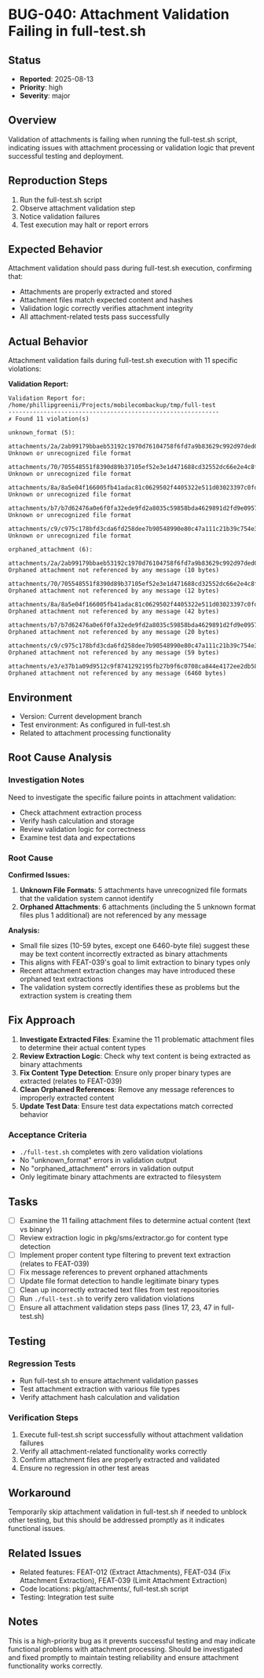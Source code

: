 # BUG-040: Attachment Validation Failing in full-test.sh

## Status
- **Reported**: 2025-08-13
- **Priority**: high
- **Severity**: major

## Overview
Validation of attachments is failing when running the full-test.sh script, indicating issues with attachment processing or validation logic that prevent successful testing and deployment.

## Reproduction Steps
1. Run the full-test.sh script
2. Observe attachment validation step
3. Notice validation failures
4. Test execution may halt or report errors

## Expected Behavior
Attachment validation should pass during full-test.sh execution, confirming that:
- Attachments are properly extracted and stored
- Attachment files match expected content and hashes
- Validation logic correctly verifies attachment integrity
- All attachment-related tests pass successfully

## Actual Behavior
Attachment validation fails during full-test.sh execution with 11 specific violations:

**Validation Report:**
```
Validation Report for: /home/phillipgreenii/Projects/mobilecombackup/tmp/full-test
------------------------------------------------------------
✗ Found 11 violation(s)

unknown_format (5):
  attachments/2a/2ab99179bbaeb53192c1970d76104758f6fd7a9b83629c992d97ded0a9f683dc: Unknown or unrecognized file format
  attachments/70/705548551f8390d89b37105ef52e3e1d471688cd32552dc66e2e4c8f47b17341: Unknown or unrecognized file format  
  attachments/8a/8a5e04f166005fb41adac81c0629502f4405322e511d03023397c0fd8fa76828: Unknown or unrecognized file format
  attachments/b7/b7d62476a0e6f0fa32ede9fd2a8035c59858bda4629891d2fd9e0957c023cd4e: Unknown or unrecognized file format
  attachments/c9/c975c178bfd3cda6fd258dee7b90548990e80c47a111c21b39c754e3aa7ad079: Unknown or unrecognized file format

orphaned_attachment (6):
  attachments/2a/2ab99179bbaeb53192c1970d76104758f6fd7a9b83629c992d97ded0a9f683dc: Orphaned attachment not referenced by any message (10 bytes)
  attachments/70/705548551f8390d89b37105ef52e3e1d471688cd32552dc66e2e4c8f47b17341: Orphaned attachment not referenced by any message (12 bytes)
  attachments/8a/8a5e04f166005fb41adac81c0629502f4405322e511d03023397c0fd8fa76828: Orphaned attachment not referenced by any message (42 bytes)
  attachments/b7/b7d62476a0e6f0fa32ede9fd2a8035c59858bda4629891d2fd9e0957c023cd4e: Orphaned attachment not referenced by any message (20 bytes)
  attachments/c9/c975c178bfd3cda6fd258dee7b90548990e80c47a111c21b39c754e3aa7ad079: Orphaned attachment not referenced by any message (59 bytes)
  attachments/e3/e37b1a09d9512c9f8741292195fb27b9f6c0708ca844e4172ee2db589a4261df: Orphaned attachment not referenced by any message (6460 bytes)
```

## Environment
- Version: Current development branch
- Test environment: As configured in full-test.sh
- Related to attachment processing functionality

## Root Cause Analysis
### Investigation Notes
Need to investigate the specific failure points in attachment validation:
- Check attachment extraction process
- Verify hash calculation and storage
- Review validation logic for correctness
- Examine test data and expectations

### Root Cause
**Confirmed Issues:**
1. **Unknown File Formats**: 5 attachments have unrecognized file formats that the validation system cannot identify
2. **Orphaned Attachments**: 6 attachments (including the 5 unknown format files plus 1 additional) are not referenced by any message

**Analysis:**
- Small file sizes (10-59 bytes, except one 6460-byte file) suggest these may be text content incorrectly extracted as binary attachments
- This aligns with FEAT-039's goal to limit extraction to binary types only
- Recent attachment extraction changes may have introduced these orphaned text extractions
- The validation system correctly identifies these as problems but the extraction system is creating them

## Fix Approach
1. **Investigate Extracted Files**: Examine the 11 problematic attachment files to determine their actual content types
2. **Review Extraction Logic**: Check why text content is being extracted as binary attachments
3. **Fix Content Type Detection**: Ensure only proper binary types are extracted (relates to FEAT-039)
4. **Clean Orphaned References**: Remove any message references to improperly extracted content
5. **Update Test Data**: Ensure test data expectations match corrected behavior

### Acceptance Criteria
- `./full-test.sh` completes with zero validation violations
- No "unknown_format" errors in validation output
- No "orphaned_attachment" errors in validation output
- Only legitimate binary attachments are extracted to filesystem

## Tasks
- [ ] Examine the 11 failing attachment files to determine actual content (text vs binary)
- [ ] Review extraction logic in pkg/sms/extractor.go for content type detection
- [ ] Implement proper content type filtering to prevent text extraction (relates to FEAT-039)
- [ ] Fix message references to prevent orphaned attachments
- [ ] Update file format detection to handle legitimate binary types
- [ ] Clean up incorrectly extracted text files from test repositories
- [ ] Run `./full-test.sh` to verify zero validation violations
- [ ] Ensure all attachment validation steps pass (lines 17, 23, 47 in full-test.sh)

## Testing
### Regression Tests
- Run full-test.sh to ensure attachment validation passes
- Test attachment extraction with various file types
- Verify attachment hash calculation and validation

### Verification Steps
1. Execute full-test.sh script successfully without attachment validation failures
2. Verify all attachment-related functionality works correctly
3. Confirm attachment files are properly extracted and validated
4. Ensure no regression in other test areas

## Workaround
Temporarily skip attachment validation in full-test.sh if needed to unblock other testing, but this should be addressed promptly as it indicates functional issues.

## Related Issues
- Related features: FEAT-012 (Extract Attachments), FEAT-034 (Fix Attachment Extraction), FEAT-039 (Limit Attachment Extraction)
- Code locations: pkg/attachments/, full-test.sh script
- Testing: Integration test suite

## Notes
This is a high-priority bug as it prevents successful testing and may indicate functional problems with attachment processing. Should be investigated and fixed promptly to maintain testing reliability and ensure attachment functionality works correctly.